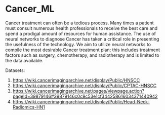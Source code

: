 # Cancer_ML
Cancer treatment can often be a tedious process. Many times a patient must consult numerous health professionals to receive the best care and spend a prodigal amount of resources for human assistance. The use of neural networks to diagnose Cancer has taken a critical role in presenting the usefulness of the technology. We aim to utilize neural networks to compile the most desirable Cancer treatment plan; this includes treatment factors such as surgery, chemotherapy, and radiotherapy and is limited to the data available. 

Datasets: 
1. https://wiki.cancerimagingarchive.net/display/Public/HNSCC
2. https://wiki.cancerimagingarchive.net/display/Public/CPTAC-HNSCC
3. https://wiki.cancerimagingarchive.net/pages/viewpage.action?pageId=39879146#39879146c0c9c53e1cf344258616034371440942
4. https://wiki.cancerimagingarchive.net/display/Public/Head-Neck-Radiomics-HN1
